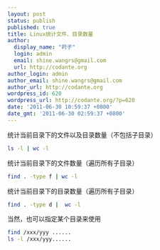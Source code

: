```yaml
---
layout: post
status: publish
published: true
title: Linux统计文件、目录数量
author:
  display_name: "莳子"
  login: admin
  email: shine.wangrs@gmail.com
  url: http://codante.org
author_login: admin
author_email: shine.wangrs@gmail.com
author_url: http://codante.org
wordpress_id: 620
wordpress_url: http://codante.org/?p=620
date: '2011-06-30 10:59:37 +0800'
date_gmt: '2011-06-30 02:59:37 +0800'
---
```


统计当前目录下的文件以及目录数量（不包括子目录）

```bash
ls -l | wc -l
```

统计当前目录下的文件数量（遍历所有子目录）

```bash
find . -type f | wc -l
```

统计当前目录下的目录数量（遍历所有子目录）

```bash
find . -type d |  wc -l
```

当然，也可以指定某个目录来使用

```bash
find /xxx/yyy ......
ls -l /xxx/yyy......
```
